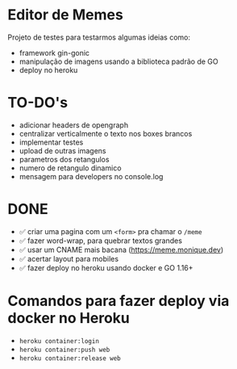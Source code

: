 # Editor de Memes

Projeto de testes para testarmos algumas ideias como:

- framework gin-gonic
- manipulação de imagens usando a biblioteca padrão de GO
- deploy no heroku

# TO-DO's

* adicionar headers de opengraph
* centralizar verticalmente o texto nos boxes brancos
* implementar testes
* upload de outras imagens
* parametros dos retangulos
* numero de retangulo dinamico
* mensagem para developers no console.log

# DONE

* ✅ criar uma pagina com um `<form>` pra chamar o `/meme`
* ✅ fazer word-wrap, para quebrar textos grandes
* ✅ usar um CNAME mais bacana (https://meme.monique.dev)
* ✅ acertar layout para mobiles
* ✅ fazer deploy no heroku usando docker e GO 1.16+

# Comandos para fazer deploy via docker no Heroku

* `heroku container:login`
* `heroku container:push web`
* `heroku container:release web`

